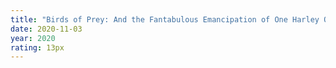 ```yaml
---
title: "Birds of Prey: And the Fantabulous Emancipation of One Harley Quinn"
date: 2020-11-03
year: 2020
rating: 13px
---
```

